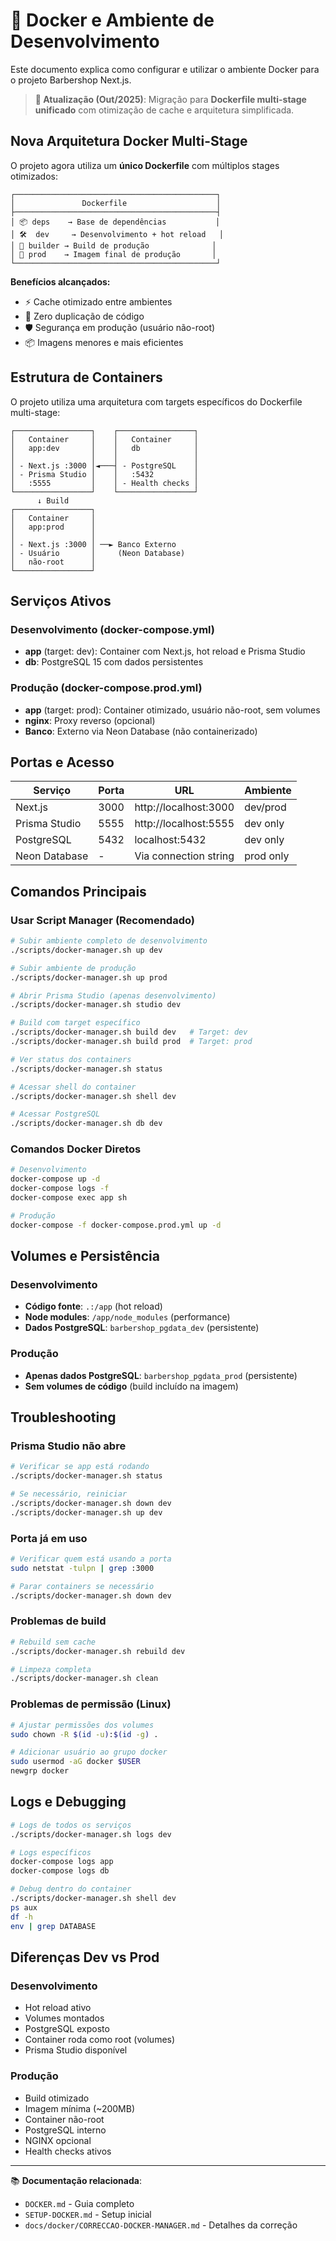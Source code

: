# 🐳 Docker e Ambiente de Desenvolvimento

Este documento explica como configurar e utilizar o ambiente Docker para o projeto Barbershop Next.js.

> **🔧 Atualização (Out/2025)**: Migração para **Dockerfile multi-stage unificado** com otimização de cache e arquitetura simplificada.

## Nova Arquitetura Docker Multi-Stage

O projeto agora utiliza um **único Dockerfile** com múltiplos stages otimizados:

```
┌─────────────────────────────────────────────┐
│               Dockerfile                    │
├─────────────────────────────────────────────┤
│ 📦 deps    → Base de dependências           │
│ 🛠️  dev     → Desenvolvimento + hot reload   │
│ 🔨 builder → Build de produção              │
│ 🚀 prod    → Imagem final de produção       │
└─────────────────────────────────────────────┘
```

**Benefícios alcançados:**
- ⚡ Cache otimizado entre ambientes
- 🔄 Zero duplicação de código
- 🛡️ Segurança em produção (usuário não-root)
- 📦 Imagens menores e mais eficientes

## Estrutura de Containers

O projeto utiliza uma arquitetura com targets específicos do Dockerfile multi-stage:

```
┌─────────────────┐    ┌─────────────────┐
│   Container     │    │   Container     │
│   app:dev       │    │   db            │
│                 │    │                 │
│ - Next.js :3000 │◄───┤ - PostgreSQL    │
│ - Prisma Studio │    │   :5432         │
│   :5555         │    │ - Health checks │
└─────────────────┘    └─────────────────┘
      ↓ Build
┌─────────────────┐
│   Container     │
│   app:prod      │
│                 │
│ - Next.js :3000 │ ──► Banco Externo
│ - Usuário       │     (Neon Database)
│   não-root      │
└─────────────────┘
```

## Serviços Ativos

### Desenvolvimento (docker-compose.yml)
- **app** (target: dev): Container com Next.js, hot reload e Prisma Studio
- **db**: PostgreSQL 15 com dados persistentes

### Produção (docker-compose.prod.yml)  
- **app** (target: prod): Container otimizado, usuário não-root, sem volumes
- **nginx**: Proxy reverso (opcional)
- **Banco**: Externo via Neon Database (não containerizado)

## Portas e Acesso

| Serviço | Porta | URL | Ambiente |
|---------|-------|-----|----------|
| Next.js | 3000 | http://localhost:3000 | dev/prod |
| Prisma Studio | 5555 | http://localhost:5555 | dev only |
| PostgreSQL | 5432 | localhost:5432 | dev only |
| Neon Database | - | Via connection string | prod only |

## Comandos Principais

### Usar Script Manager (Recomendado)
```bash
# Subir ambiente completo de desenvolvimento
./scripts/docker-manager.sh up dev

# Subir ambiente de produção
./scripts/docker-manager.sh up prod

# Abrir Prisma Studio (apenas desenvolvimento)
./scripts/docker-manager.sh studio dev

# Build com target específico
./scripts/docker-manager.sh build dev   # Target: dev
./scripts/docker-manager.sh build prod  # Target: prod

# Ver status dos containers
./scripts/docker-manager.sh status

# Acessar shell do container
./scripts/docker-manager.sh shell dev

# Acessar PostgreSQL
./scripts/docker-manager.sh db dev
```

### Comandos Docker Diretos
```bash
# Desenvolvimento
docker-compose up -d
docker-compose logs -f
docker-compose exec app sh

# Produção
docker-compose -f docker-compose.prod.yml up -d
```

## Volumes e Persistência

### Desenvolvimento
- **Código fonte**: `.:/app` (hot reload)
- **Node modules**: `/app/node_modules` (performance)
- **Dados PostgreSQL**: `barbershop_pgdata_dev` (persistente)

### Produção
- **Apenas dados PostgreSQL**: `barbershop_pgdata_prod` (persistente)
- **Sem volumes de código** (build incluído na imagem)

## Troubleshooting

### Prisma Studio não abre
```bash
# Verificar se app está rodando
./scripts/docker-manager.sh status

# Se necessário, reiniciar
./scripts/docker-manager.sh down dev
./scripts/docker-manager.sh up dev
```

### Porta já em uso
```bash
# Verificar quem está usando a porta
sudo netstat -tulpn | grep :3000

# Parar containers se necessário
./scripts/docker-manager.sh down dev
```

### Problemas de build
```bash
# Rebuild sem cache
./scripts/docker-manager.sh rebuild dev

# Limpeza completa
./scripts/docker-manager.sh clean
```

### Problemas de permissão (Linux)
```bash
# Ajustar permissões dos volumes
sudo chown -R $(id -u):$(id -g) .

# Adicionar usuário ao grupo docker
sudo usermod -aG docker $USER
newgrp docker
```

## Logs e Debugging

```bash
# Logs de todos os serviços
./scripts/docker-manager.sh logs dev

# Logs específicos
docker-compose logs app
docker-compose logs db

# Debug dentro do container
./scripts/docker-manager.sh shell dev
ps aux
df -h
env | grep DATABASE
```

## Diferenças Dev vs Prod

### Desenvolvimento
- Hot reload ativo
- Volumes montados
- PostgreSQL exposto
- Container roda como root (volumes)
- Prisma Studio disponível

### Produção
- Build otimizado
- Imagem mínima (~200MB)
- Container não-root
- PostgreSQL interno
- NGINX opcional
- Health checks ativos

---

📚 **Documentação relacionada**:
- `DOCKER.md` - Guia completo
- `SETUP-DOCKER.md` - Setup inicial
- `docs/docker/CORRECCAO-DOCKER-MANAGER.md` - Detalhes da correção